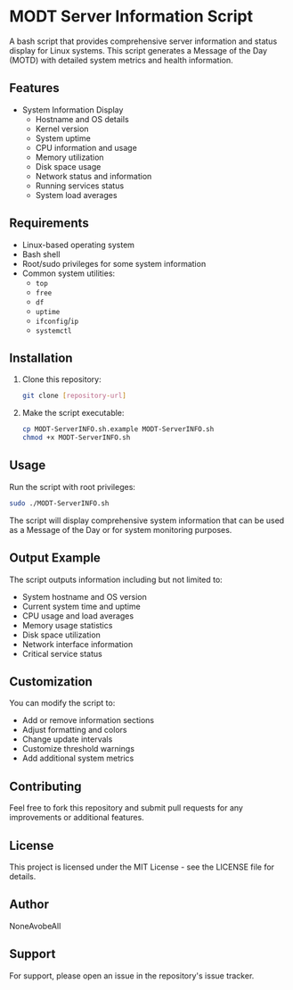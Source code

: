 # MODT Server Information Script

A bash script that provides comprehensive server information and status display for Linux systems. This script generates a Message of the Day (MOTD) with detailed system metrics and health information.

## Features

- System Information Display
  - Hostname and OS details
  - Kernel version
  - System uptime
  - CPU information and usage
  - Memory utilization
  - Disk space usage
  - Network status and information
  - Running services status
  - System load averages

## Requirements

- Linux-based operating system
- Bash shell
- Root/sudo privileges for some system information
- Common system utilities:
  - `top`
  - `free`
  - `df`
  - `uptime`
  - `ifconfig`/`ip`
  - `systemctl`

## Installation

1. Clone this repository:
   ```bash
   git clone [repository-url]
   ```

2. Make the script executable:
   ```bash
   cp MODT-ServerINFO.sh.example MODT-ServerINFO.sh
   chmod +x MODT-ServerINFO.sh
   ```

## Usage

Run the script with root privileges:

```bash
sudo ./MODT-ServerINFO.sh
```

The script will display comprehensive system information that can be used as a Message of the Day or for system monitoring purposes.

## Output Example

The script outputs information including but not limited to:
- System hostname and OS version
- Current system time and uptime
- CPU usage and load averages
- Memory usage statistics
- Disk space utilization
- Network interface information
- Critical service status

## Customization

You can modify the script to:
- Add or remove information sections
- Adjust formatting and colors
- Change update intervals
- Customize threshold warnings
- Add additional system metrics

## Contributing

Feel free to fork this repository and submit pull requests for any improvements or additional features.

## License

This project is licensed under the MIT License - see the LICENSE file for details.

## Author

NoneAvobeAll

## Support

For support, please open an issue in the repository's issue tracker.